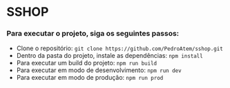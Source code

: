 # SSHOP
### Para executar o projeto, siga os seguintes passos:
* Clone o repositório: `git clone https://github.com/PedroAtem/sshop.git`
* Dentro da pasta do projeto, instale as dependências: `npm install`
* Para executar um build do projeto: `npm run build`
* Para executar em modo de desenvolvimento: `npm run dev`
* Para executar em modo de produção: `npm run prod`
